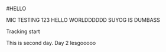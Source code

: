 #HELLO 

MIC TESTING 123
HELLO WORLDDDDDD
SUYOG IS DUMBASS

Tracking start

This is second day.
Day 2 lesgooooo

